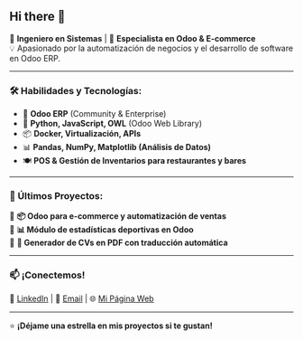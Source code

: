 ## Hi there 👋

🚀 **Ingeniero en Sistemas** | 🔹 **Especialista en Odoo & E-commerce**  
💡 Apasionado por la automatización de negocios y el desarrollo de software en Odoo ERP.  

---

### 🛠️ Habilidades y Tecnologías:
- 🏢 **Odoo ERP** (Community & Enterprise)  
- 🐍 **Python, JavaScript, OWL** (Odoo Web Library)  
- 📦 **Docker, Virtualización, APIs**  
- 📊 **Pandas, NumPy, Matplotlib (Análisis de Datos)**  
- 🍽️ **POS & Gestión de Inventarios para restaurantes y bares**  

---

### 📌 Últimos Proyectos:
🔹 **📦 Odoo para e-commerce y automatización de ventas**  
🔹 **📊 Módulo de estadísticas deportivas en Odoo**  
🔹 **📄 Generador de CVs en PDF con traducción automática**  

---

### 📫 ¡Conectemos!
🔗 [LinkedIn](https://www.linkedin.com/in/jorgealqs/) | 📧 [Email](mailto:joralquisi@hotmail.com) | 🌐 [Mi Página Web](https://tuweb.com)  

---
  
⭐ **¡Déjame una estrella en mis proyectos si te gustan!**  
